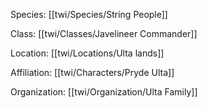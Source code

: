 Species: [[twi/Species/String People]]

Class: [[twi/Classes/Javelineer Commander]]

Location: [[twi/Locations/Ulta lands]]

Affiliation: [[twi/Characters/Pryde Ulta]]

Organization: [[twi/Organization/Ulta Family]]
